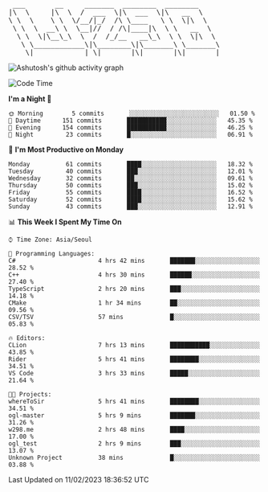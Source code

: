 <pre>
 ___       __     _______  ________  ________     
|\  \     |\  \  /  ___  \|\  ___  \|\   __  \    
\ \  \    \ \  \/__/|_/  /\ \____   \ \  \|\  \   
 \ \  \  __\ \  \__|//  / /\|____|\  \ \   __  \  
  \ \  \|\__\_\  \  /  /_/__   __\_\  \ \  \|\  \ 
   \ \____________\|\________\|\_______\ \_______\
    \|____________| \|_______|\|_______|\|_______|                                 
</pre>

![Ashutosh's github activity graph](https://github-readme-activity-graph.cyclic.app/graph?username=w298&theme=github-compact&hide_title=true&radius=8&area=true)

<!--START_SECTION:waka-->
![Code Time](http://img.shields.io/badge/Code%20Time-617%20hrs%2035%20mins-blue)

**I'm a Night 🦉** 

```text
🌞 Morning        5 commits       ░░░░░░░░░░░░░░░░░░░░░░░░░   01.50 % 
🌆 Daytime      151 commits       ███████████░░░░░░░░░░░░░░   45.35 % 
🌃 Evening      154 commits       ███████████░░░░░░░░░░░░░░   46.25 % 
🌙 Night         23 commits       █░░░░░░░░░░░░░░░░░░░░░░░░   06.91 % 

```
📅 **I'm Most Productive on Monday** 

```text
Monday          61 commits       ████░░░░░░░░░░░░░░░░░░░░░   18.32 % 
Tuesday         40 commits       ███░░░░░░░░░░░░░░░░░░░░░░   12.01 % 
Wednesday       32 commits       ██░░░░░░░░░░░░░░░░░░░░░░░   09.61 % 
Thursday        50 commits       ███░░░░░░░░░░░░░░░░░░░░░░   15.02 % 
Friday          55 commits       ████░░░░░░░░░░░░░░░░░░░░░   16.52 % 
Saturday        52 commits       ████░░░░░░░░░░░░░░░░░░░░░   15.62 % 
Sunday          43 commits       ███░░░░░░░░░░░░░░░░░░░░░░   12.91 % 

```


📊 **This Week I Spent My Time On** 

```text
⌚︎ Time Zone: Asia/Seoul

💬 Programming Languages: 
C#                       4 hrs 42 mins       ███████░░░░░░░░░░░░░░░░░░   28.52 % 
C++                      4 hrs 30 mins       ██████░░░░░░░░░░░░░░░░░░░   27.40 % 
TypeScript               2 hrs 20 mins       ███░░░░░░░░░░░░░░░░░░░░░░   14.18 % 
CMake                    1 hr 34 mins        ██░░░░░░░░░░░░░░░░░░░░░░░   09.56 % 
CSV/TSV                  57 mins             █░░░░░░░░░░░░░░░░░░░░░░░░   05.83 % 

🔥 Editors: 
CLion                    7 hrs 13 mins       ███████████░░░░░░░░░░░░░░   43.85 % 
Rider                    5 hrs 41 mins       ████████░░░░░░░░░░░░░░░░░   34.51 % 
VS Code                  3 hrs 33 mins       █████░░░░░░░░░░░░░░░░░░░░   21.64 % 

🐱‍💻 Projects: 
whereToSir               5 hrs 41 mins       ████████░░░░░░░░░░░░░░░░░   34.51 % 
ogl-master               5 hrs 9 mins        ███████░░░░░░░░░░░░░░░░░░   31.26 % 
w298.me                  2 hrs 48 mins       ████░░░░░░░░░░░░░░░░░░░░░   17.00 % 
ogl_test                 2 hrs 9 mins        ███░░░░░░░░░░░░░░░░░░░░░░   13.07 % 
Unknown Project          38 mins             █░░░░░░░░░░░░░░░░░░░░░░░░   03.88 % 

```


 Last Updated on 11/02/2023 18:36:52 UTC
<!--END_SECTION:waka-->
